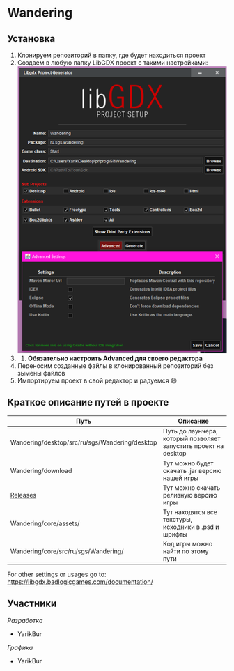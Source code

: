 # Wandering

Установка
---
1. Клонируем репозиторий в папку, где будет находиться проект
2. Создаем в любую папку LibGDX проект с такими настройками:  ![screenshot](https://github.com/YarikBur/Wandering//blob/master/libgdx_settings.png)
3. 1. **Обязательно настроить Advanced для своего редактора**
4. Переносим созданные файлы в клонированный репозиторий без зымены файлов
5. Импортируем проект в свой редактор и радуемся :smile:

Краткое описание путей в проекте
---
Путь                                              | Описание
--------------------------------------------------|----------------------
Wandering/desktop/src/ru/sgs/Wandering/desktop       | Путь до лаунчера, который позволяет запустить проект на desktop 
Wandering/download                                    | Тут можно будет скачать .jar версию нашей игры
[Releases](https://github.com/YarikBur/Wandering/releases) | Тут можно скачать релизную версию игры
Wandering/core/assets/                                | Тут находятся все текстуры, исходники в .psd и шрифты
Wandering/core/src/ru/sgs/Wandering/                 | Код игры можно найти по этому пути

For other settings or usages go to: https://libgdx.badlogicgames.com/documentation/

Участники
---
_Разработка_
* YarikBur

_Графика_
* YarikBur
